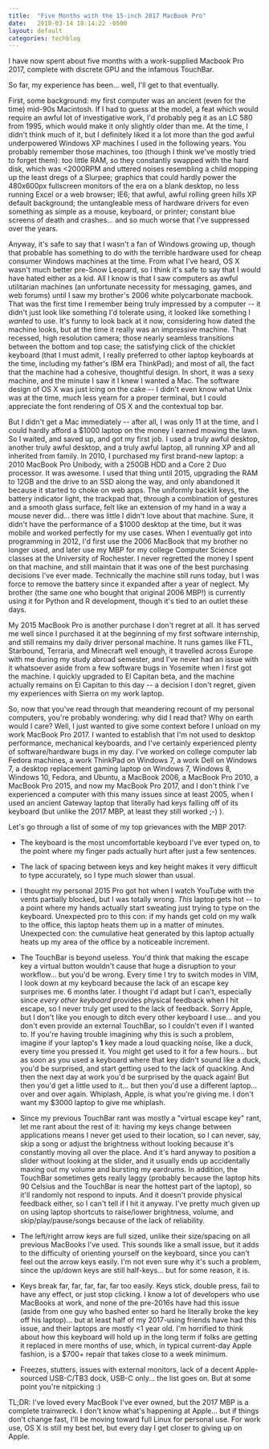 ```yaml
---
title:  "Five Months with the 15-inch 2017 MacBook Pro"
date:   2018-03-14 18:14:22 -0500
layout: default
categories: techblog
---
```


I have now spent about five months with a work-supplied Macbook Pro 2017, complete with discrete GPU and the infamous TouchBar.

So far, my experience has been... well, I'll get to that eventually.

<!-- readmore -->

First, some background: my first computer was an ancient (even for the time) mid-90s Macintosh. If I had to guess at the model, a feat which would require an awful lot of investigative work, I'd probably peg it as an LC 580 from 1995, which would make it only slightly older than me. At the time, I didn't think much of it, but I definitely liked it a lot more than the god awful underpowered Windows XP machines I used in the following years. You probably remember those machines, too (though I think we've mostly tried to forget them): too little RAM, so they constantly swapped with the hard disk, which was <2000RPM and uttered noises resembling a child mopping up the least dregs of a Slurpee; graphics that could hardly power the 480x600px fullscreen monitors of the era on a blank desktop, no less running Excel or a web browser; IE6; that awful, awful rolling green hills XP default background; the untangleable mess of hardware drivers for even something as simple as a mouse, keyboard, or printer; constant blue screens of death and crashes... and so much worse that I've suppressed over the years.

Anyway, it's safe to say that I wasn't a fan of Windows growing up, though that probable has something to do with the terrible hardware used for cheap consumer Windows machines at the time. From what I've heard, OS X wasn't much better pre-Snow Leopard, so I think it's safe to say that I would have hated either as a kid. All I know is that I saw computers as awful utilitarian machines (an unfortunate necessity for messaging, games, and web forums) until I saw my brother's 2006 white polycarbonate macbook. That was the first time I remember being truly impressed by a computer -- it didn't just look like something I'd tolerate using, it looked like something I *wanted* to use. It's funny to look back at it now, considering how dated the machine looks, but at the time it really was an impressive machine. That recessed, high resolution camera; those nearly seamless transitions between the bottom and top case; the satisfying click of the chicklet keyboard (that I must admit, I really preferred to other laptop keyboards at the time, including my father's IBM era ThinkPad); and most of all, the fact that the machine had a cohesive, thoughtful design. In short, it was a sexy machine, and the minute I saw it I knew I wanted a Mac. The software design of OS X was just icing on the cake -- I didn't even know what Unix was at the time, much less yearn for a proper terminal, but I could appreciate the font rendering of OS X and the contextual top bar.

But I didn't get a Mac immediately -- after all, I was only 11 at the time, and I could hardly afford a $1000 laptop on the money I earned mowing the lawn. So I waited, and saved up, and got my first job. I used a truly awful desktop, another truly awful desktop, and a truly awful laptop, all running XP and all inherited from family. In 2010, I purchased my first brand-new laptop: a 2010 MacBook Pro Unibody, with a 250GB HDD and a Core 2 Duo processor. It was awesome. I used that thing until 2015, upgrading the RAM to 12GB and the drive to an SSD along the way, and only abandoned it because it started to choke on web apps. The uniformly backlit keys, the battery indicator light, the trackpad that, through a combination of gestures and a smooth glass surface, felt like an extension of my hand in a way a mouse never did... there was little I didn't love about that machine. Sure, it didn't have the performance of a $1000 desktop at the time, but it was mobile and worked perfectly for my use cases. When I eventually got into programming in 2012, I'd first use the 2006 MacBook that my brother no longer used, and later use my MBP for my college Computer Science classes at the University of Rochester. I never regretted the money I spent on that machine, and still maintain that it was one of the best purchasing decisions I've ever made. Technically the machine still runs today, but I was force to remove the battery since it expanded after a year of neglect. My brother (the same one who bought that original 2006 MBP!) is currently using it for Python and R development, though it's tied to an outlet these days.

My 2015 MacBook Pro is another purchase I don't regret at all. It has served me well since I purchased it at the beginning of my first software internship, and still remains my daily driver personal machine. It runs games like FTL, Starbound, Terraria, and Minecraft well enough, it travelled across Europe with me during my study abroad semester, and I've never had an issue with it whatsoever aside from a few software bugs in Yosemite when I first got the machine. I quickly upgraded to El Capitan beta, and the machine actually remains on El Capitan to this day -- a decision I don't regret, given my experiences with Sierra on my work laptop.

So, now that you've read through that meandering recount of my personal computers, you're probably wondering: why did I read that? Why on earth would I care? Well, I just wanted to give some context before I unload on my work MacBook Pro 2017. I wanted to establish that I'm not used to desktop performance, mechanical keyboards, and I've certainly experienced plenty of software/hardware bugs in my day. I've worked on college computer lab Fedora machines, a work ThinkPad on Windows 7, a work Dell on Windows 7, a desktop replacement gaming laptop on Windows 7, Windows 8, Windows 10, Fedora, and Ubuntu, a MacBook 2006, a MacBook Pro 2010, a MacBook Pro 2015, and now my MacBook Pro 2017, and I don't think I've experienced a computer with this many issues since at least 2005, when I used an ancient Gateway laptop that literally had keys falling off of its keyboard (but unlike the 2017 MBP, at least they still worked ;-) ).

Let's go through a list of some of my top grievances with the MBP 2017:

- The keyboard is the most uncomfortable keyboard I've ever typed on, to
  the point where my finger pads actually hurt after just a few sentences.

- The lack of spacing between keys and key height makes it very difficult to
  type accurately, so I type much slower than usual.

- I thought my personal 2015 Pro got hot when I watch YouTube with the vents
  partially blocked, but I was totally wrong. *This* laptop gets hot -- to a
  point where my hands actually start sweating just trying to type on the
  keyboard. Unexpected pro to this con: if my hands get cold on my walk to
  the office, this laptop heats them up in a matter of minutes. Unexpected
  con: the cumulative heat generated by this laptop actually heats up my
  area of the office by a noticeable increment.

- The TouchBar is beyond useless. You'd think that making the escape key a
  virtual button wouldn't cause that huge a disruption to your workflow...
  but you'd be wrong. Every time I try to switch modes in VIM, I look down
  at my keyboard because the lack of an escape key surprises me. 6 months
  later. I thought I'd adapt but I can't, especially since *every other
  keyboard* provides physical feedback when I hit escape, so I never truly
  get used to the lack of feedback. Sorry Apple, but I don't like you
  enough to ditch every other keyboard I use... and you don't even provide
  an external TouchBar, so I couldn't even if I wanted to. If you're having
  trouble imagining why this is such a problem, imagine if your laptop's
  **1** key made a loud quacking noise, like a duck, every time you pressed
  it. You might get used to it for a few hours... but as soon as you used a
  keyboard where that key didn't sound like a duck, you'd be surprised, and
  start getting used to the lack of quacking. And then the next day at work
  you'd be surprised by the quack again! But then you'd get a little used
  to it... but then you'd use a different laptop... over and over again.
  Whiplash, Apple, is what you're giving me. I don't want my $3000 laptop
  to give me whiplash.

- Since my previous TouchBar rant was mostly a "virtual escape key" rant,
  let me rant about the rest of it: having my keys change between applications
  means I never get used to their location, so I can never, say, skip a song
  or adjust the brightness without looking because it's constantly moving all
  over the place. And it's hard anyway to position a slider without looking at
  the slider, and it usually ends up accidentally maxing out my volume and
  bursting my eardrums. In addition, the TouchBar sometimes gets really laggy
  (probably because the laptop hits 90 Celsius and the TouchBar is near the
  hottest part of the laptop), so it'll randomly not respond to inputs. And
  it doesn't provide physical feedback either, so I can't tell if I hit it
  anyway. I've pretty much given up on using laptop shortcuts to raise/lower
  brightness, volume, and skip/play/pause/songs because of the lack of
  reliability.

- The left/right arrow keys are full sized, unlike their size/spacing on all
  previous MacBooks I've used. This sounds like a small issue, but it adds
  to the difficulty of orienting yourself on the keyboard, since you can't
  feel out the arrow keys easily. I'm not even sure why it's such a problem,
  since the up/down keys are still half-keys... but for some reason, it is.

- Keys break far, far, far, far, far too easily. Keys stick, double press,
  fail to have any effect, or just stop clicking. I know a lot of developers
  who use MacBooks at work, and none of the pre-2016s have had this issue
  (aside from one guy who bashed enter so hard he literally broke the key off
  his laptop)... but at least half of my 2017-using friends have had this
  issue, and their laptops are mostly <1 year old. I'm horrified to think
  about how this keyboard will hold up in the long term if folks are
  getting it replaced in mere months of use, which, in typical current-day
  Apple fashion, is a $700+ repair that takes close to a week minimum.

- Freezes, stutters, issues with external monitors, lack of a decent
  Apple-sourced USB-C/TB3 dock, USB-C only... the list goes on. But at
  some point you're nitpicking :)

TL;DR: I've loved every MacBook I've ever owned, but the 2017 MBP is a complete trainwreck. I don't know what's happening at Apple... but if things don't change fast, I'll be moving toward full Linux for personal use. For work use, OS X is still my best bet, but every day I get closer to giving up on Apple.

